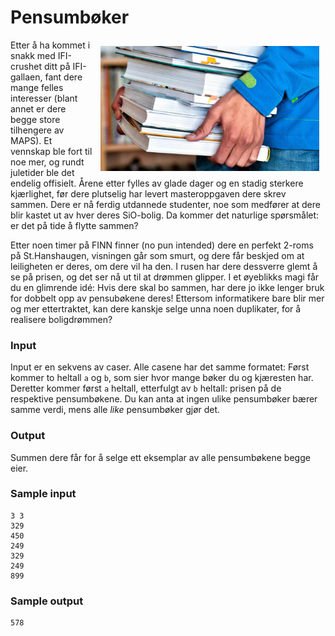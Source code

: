 # Pensumbøker

<img src="img/boker.jpg" align="right" width="350px" style="margin: 10px;">

Etter å ha kommet i snakk med IFI-crushet ditt på IFI-gallaen, fant dere mange felles interesser (blant annet er dere begge store tilhengere av MAPS). Et vennskap ble fort til noe mer, og rundt juletider ble det endelig offisielt. Årene etter fylles av glade dager og en stadig sterkere kjærlighet, før dere plutselig har levert masteroppgaven dere skrev sammen. Dere er nå ferdig utdannede studenter, noe som medfører at dere blir kastet ut av hver deres SiO-bolig. Da kommer det naturlige spørsmålet: er det på tide å flytte sammen?

Etter noen timer på FINN finner (no pun intended) dere en perfekt 2-roms på St.Hanshaugen, visningen går som smurt, og dere får beskjed om at leiligheten er deres, om dere vil ha den. I rusen har dere dessverre glemt å se på prisen, og det ser nå ut til at drømmen glipper. I et øyeblikks magi får du en glimrende idé: Hvis dere skal bo sammen, har dere jo ikke lenger bruk for dobbelt opp av pensubøkene deres! Ettersom informatikere bare blir mer og mer ettertraktet, kan dere kanskje selge unna noen duplikater, for å realisere boligdrømmen?

### Input
Input er en sekvens av caser. Alle casene har det samme formatet: Først kommer to heltall `a` og `b`, som sier hvor mange bøker du og kjæresten har. Deretter kommer først `a` heltall, etterfulgt av `b` heltall: prisen på de respektive pensumbøkene. Du kan anta at ingen ulike pensumbøker bærer samme verdi, mens alle _like_ pensumbøker gjør det.

### Output
Summen dere får for å selge ett eksemplar av alle pensumbøkene begge eier.

### Sample input
```
3 3
329
450
249
329
249
899
```

### Sample output
```
578
```
